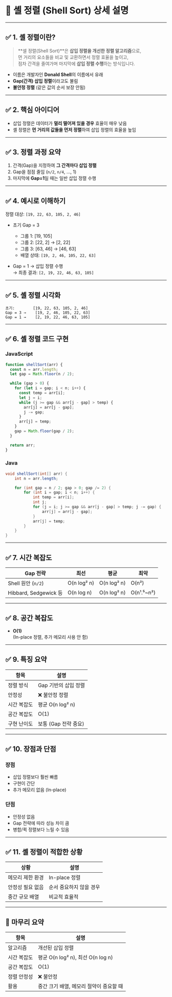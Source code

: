 
# 📘 셸 정렬 (Shell Sort) 상세 설명

---

## ✅ 1. 셸 정렬이란?

> **셀 정렬(Shell Sort)**은 **삽입 정렬을 개선한 정렬 알고리즘**으로,  
먼 거리의 요소들을 비교 및 교환하면서 정렬 효율을 높이고,  
점차 간격을 줄여가며 마지막에 **삽입 정렬 수행**하는 방식입니다.

- 이름은 개발자인 **Donald Shell**의 이름에서 유래
- **Gap(간격) 삽입 정렬**이라고도 불림
- **불안정 정렬** (같은 값의 순서 보장 안됨)

---

## ✅ 2. 핵심 아이디어

- 삽입 정렬은 데이터가 **멀리 떨어져 있을 경우** 효율이 매우 낮음
- 셸 정렬은 **먼 거리의 값들을 먼저 정렬**하여 삽입 정렬의 효율을 높임

---

## ✅ 3. 정렬 과정 요약

1. 간격(Gap)을 지정하여 **그 간격마다 삽입 정렬**
2. Gap을 점점 줄임 (`n/2`, `n/4`, ..., 1)
3. 마지막에 **Gap=1**일 때는 일반 삽입 정렬 수행

---

## ✅ 4. 예시로 이해하기

정렬 대상: `[19, 22, 63, 105, 2, 46]`

- 초기 Gap = 3
  - 그룹 1: [19, 105]
  - 그룹 2: [22, 2] → [2, 22]
  - 그룹 3: [63, 46] → [46, 63]
  - 배열 상태: `[19, 2, 46, 105, 22, 63]`

- Gap = 1 → 삽입 정렬 수행  
  → 최종 결과: `[2, 19, 22, 46, 63, 105]`

---

## ✅ 5. 셸 정렬 시각화

```text
초기:        [19, 22, 63, 105, 2, 46]
Gap = 3 →    [19, 2, 46, 105, 22, 63]
Gap = 1 →    [2, 19, 22, 46, 63, 105]
```

---

## ✅ 6. 셸 정렬 코드 구현

### JavaScript

```javascript
function shellSort(arr) {
  const n = arr.length;
  let gap = Math.floor(n / 2);

  while (gap > 0) {
    for (let i = gap; i < n; i++) {
      const temp = arr[i];
      let j = i;
      while (j >= gap && arr[j - gap] > temp) {
        arr[j] = arr[j - gap];
        j -= gap;
      }
      arr[j] = temp;
    }
    gap = Math.floor(gap / 2);
  }

  return arr;
}
```

### Java

```java
void shellSort(int[] arr) {
    int n = arr.length;

    for (int gap = n / 2; gap > 0; gap /= 2) {
        for (int i = gap; i < n; i++) {
            int temp = arr[i];
            int j;
            for (j = i; j >= gap && arr[j - gap] > temp; j -= gap) {
                arr[j] = arr[j - gap];
            }
            arr[j] = temp;
        }
    }
}
```

---

## ✅ 7. 시간 복잡도

| Gap 전략 | 최선 | 평균 | 최악 |
|----------|------|------|------|
| Shell 원안 (`n/2`) | O(n log² n) | O(n log² n) | O(n²) |
| Hibbard, Sedgewick 등 | O(n log n) | O(n log² n) | O(n¹.⁵~n²) |

---

## ✅ 8. 공간 복잡도

- **O(1)**  
(In-place 정렬, 추가 메모리 사용 안 함)

---

## ✅ 9. 특징 요약

| 항목 | 설명 |
|------|------|
| 정렬 방식 | Gap 기반의 삽입 정렬 |
| 안정성 | ❌ 불안정 정렬 |
| 시간 복잡도 | 평균 O(n log² n) |
| 공간 복잡도 | O(1) |
| 구현 난이도 | 보통 (Gap 전략 중요)

---

## ✅ 10. 장점과 단점

### 장점

- 삽입 정렬보다 훨씬 빠름
- 구현이 간단
- 추가 메모리 없음 (In-place)

### 단점

- 안정성 없음
- Gap 전략에 따라 성능 차이 큼
- 병합/퀵 정렬보다 느릴 수 있음

---

## ✅ 11. 셸 정렬이 적합한 상황

| 상황 | 설명 |
|------|------|
| 메모리 제한 환경 | In-place 정렬 |
| 안정성 필요 없음 | 순서 중요하지 않을 경우 |
| 중간 규모 배열 | 비교적 효율적

---

## 🎯 마무리 요약

| 항목 | 설명 |
|------|------|
| 알고리즘 | 개선된 삽입 정렬 |
| 시간 복잡도 | 평균 O(n log² n), 최선 O(n log n) |
| 공간 복잡도 | O(1) |
| 정렬 안정성 | ❌ 불안정 |
| 활용 | 중간 크기 배열, 메모리 절약이 중요할 때 |
